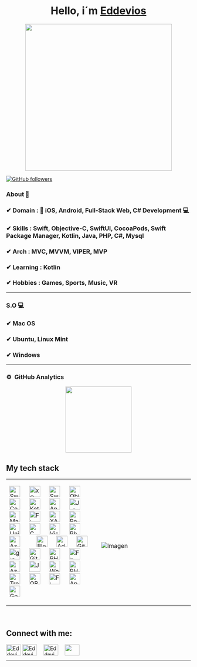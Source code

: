 <div align="center">
<h1 align="center">Hello, i´m <a href="https://eddevios.com">Eddevios</a></h1>
</div>
<p align="center">
<a href="https://github.com/eddevios">
<img src="https://www.eddevios.com/wp-content/uploads/2024/09/Profile.jpeg" height = 400px align = center>
</a>
</p>

[![GitHub followers](https://img.shields.io/github/followers/eddevios?style=social)](https://github.com/eddevios)

### About 📌

### ✔  **Domain :**  📲 iOS, Android, Full-Stack Web, C# Development 💻
### ✔  **Skills :** Swift, Objective-C, SwiftUI, CocoaPods, Swift Package Manager, Kotlin, Java, PHP, C#, Mysql
### ✔  **Arch :** MVC, MVVM, VIPER, MVP
### ✔  **Learning :** Kotlin
### ✔  **Hobbies :**  Games, Sports, Music, VR

<hr>

### S.O 💻

### ✔  Mac OS
### ✔  Ubuntu, Linux Mint
### ✔  Windows

<hr>

### ⚙️ &nbsp;GitHub Analytics

<p align="center">
<a href="https://github.com/eddevios">
  <img height="180em" src="https://github-readme-stats-eight-theta.vercel.app/api?username=eddevios&show_icons=true&theme=algolia&include_all_commits=true&count_private=true"/>
</a>
</p>

## My tech stack
<table>
<tr>
<td width="50%">
<div style="display: flex; align-items: left;">
  <div>
    <p align="left"> 
      <a> 
        <img alt="Swift" src="https://img.shields.io/badge/Swift-%23F05138?logo=swift&link=https%3A%2F%2Fwww.eddevios.com%2F&logoColor=white" height="30"/>
      </a> 
      &emsp;
      <a> 
        <img alt="xCode" src="https://img.shields.io/badge/xCode-%23147EFB?logo=xcode&logoColor=white&link=https%3A%2F%2Fwww.eddevios.com%2F" height="30"/>
      </a> 
      &emsp;
      <a> 
        <img alt="SwiftUI" src="https://img.shields.io/badge/SwiftUI-%23F05138?logo=swift&link=https%3A%2F%2Fwww.eddevios.com%2F&logoColor=white" height="30"/>
      </a> 
      &emsp;
      <a> 
        <img alt="Objective C" src="https://img.shields.io/badge/Objective-C-%239933CC?logoColor=white&link=https%3A%2F%2Fwww.eddevios.com%2F" height="30"/>
      </a> 
      &emsp;
      <a>
        <img alt="Cocoa Pods" src="https://img.shields.io/badge/Cocoa%20Pods-%23EE3322?logo=cocoapods&logoColor=white&link=https%3A%2F%2Fwww.eddevios.com%2F" height="30"/>
      </a>
      &emsp;
      <a> 
        <img alt="Kotlin" src="https://img.shields.io/badge/Kotlin-%237F52FF?logo=kotlin&link=https%3A%2F%2Fwww.eddevios.com%2F&logoColor=white" height="30"/>
      </a> 
      &emsp;
      <a>
        <img alt="Android Studio" src="https://img.shields.io/badge/Android Studio-%23302E31?logo=androidstudio&link=https%3A%2F%2Fwww.eddevios.com%2F&logoColor=white" height="30"/>
      </a>
      &emsp;
      <a> 
        <img alt="Jetpack Compose" src="https://img.shields.io/badge/Jetpack%20Compose-%234285F4?logo=jetpackcompose&logoColor=white&link=https%3A%2F%2Fwww.eddevios.com%2F" height="30"/>
      </a> 
      &emsp;
      <a> 
        <img alt="Material Design" src="https://img.shields.io/badge/Material-%23757575?logo=materialdesign&logoColor=white&link=https%3A%2F%2Fwww.eddevios.com%2F" height="30"/>
      </a> 
      &emsp;
      <a>
        <img alt="Firebase" src="https://img.shields.io/badge/Firebase-%23DD2C00?logo=firebase&logoColor=white&link=https%3A%2F%2Fwww.eddevios.com%2F" height="30"/>
      </a>
      &emsp;
      <a>
        <img alt="XAMPP" src="https://img.shields.io/badge/XAMPP-%23FB7A24?logo=xampp&logoColor=white&link=https%3A%2F%2Fwww.eddevios.com%2F" height="30"/>
      </a>
      &emsp;
        <a>
        <img alt="Postman" src="https://img.shields.io/badge/Postman-%23FF6C37?logo=postman&logoColor=white&link=https%3A%2F%2Fwww.eddevios.com%2F" height="30"/>
      </a>
      &emsp;
      <a> 
        <img alt="Unity" src="https://img.shields.io/badge/Unity-%23FFFFFF?logo=unity&link=https%3A%2F%2Fwww.eddevios.com%2F&logoColor=black" height="30"/>
      </a>
      &emsp;
       <a>
        <img alt="C Sharp" src="https://img.shields.io/badge/C%23-%2399CC00?logo=sharp&link=https%3A%2F%2Fwww.eddevios.com%2F&logoColor=white" height="30"/>
      </a>
      &emsp;
      <a>
        <img alt="Visual Studio" src="https://img.shields.io/badge/Visual%20Studio-%2300465B?link=https%3A%2F%2Fwww.eddevios.com%2F" height="30"/>
      </a>
      &emsp;
      <a>
        <img alt="Photon" src="https://img.shields.io/badge/Photon-%23004480?logo=photon&logoColor=white&link=https%3A%2F%2Fwww.eddevios.com%2F" height="30"/>
      </a>
      &emsp;
      <a>
        <img alt="Azure PlayFab" src="https://img.shields.io/badge/Azure PlayFab-%23003791?logoColor=white&link=https%3A%2F%2Fwww.eddevios.com%2F" height="30"/>
      </a>
      &emsp;
      &emsp;
      <a>
        <img alt="Blender" src="https://img.shields.io/badge/Blender-%23E87D0D?logo=blender&logoColor=white&link=https%3A%2F%2Fwww.eddevios.com%2F" height="30"/>
      </a>
      &emsp;
      <a>
        <img alt="Adobe Photoshop" src="https://img.shields.io/badge/Photoshop-%2331A8FF?logo=adobephotoshop&logoColor=white&link=https%3A%2F%2Fwww.eddevios.com%2F" height="30"/>
      </a>
      &emsp;
      <a>
        <img alt="Git" src="https://img.shields.io/badge/-git-red?logo=git&logoColor=white" height="30"/>
      </a>
      &emsp;
      <a> 
        <img alt="github" src="https://img.shields.io/badge/-GitHub-black?logo=github&logoColor=white" height="30"/>
      </a>
      &emsp;
      <a>
        <img alt="Git Lab" src="https://img.shields.io/badge/Git%20Lab-%23FC6D26?logo=gitlab&logoColor=white&link=https%3A%2F%2Fwww.eddevios.com%2F" height="30"/>
      </a>
      &emsp;
      <a> 
         <img alt="PHP" src="https://img.shields.io/badge/PHP-%23777BB4?logo=php&logoColor=white&link=https%3A%2F%2Fwww.eddevios.com%2F" height="30"/>
       </a>
      &emsp;
      <a> 
        <img alt="Filezilla" src="https://img.shields.io/badge/Filezilla-%23BF0000?logo=filezilla&logoColor=white&link=https%3A%2F%2Fwww.eddevios.com%2F" height="30"/>
      </a> 
      &emsp;
       <a>
        <img alt="Azure" src="https://img.shields.io/badge/Azure-%23DE00A5?link=https%3A%2F%2Fwww.eddevios.com%2F" height="30"/>
      </a>
      &emsp;
      <a> 
         <img alt="JavaScript" src="https://img.shields.io/badge/JavaScript%20-%23F7DF1E.svg?logo=javascript&logoColor=black" height="30"/>
       </a>
      &emsp;
      <a> 
        <img alt="Wordpress" src="https://img.shields.io/badge/Wordpress-%2321759B?logo=wordpress&logoColor=white&link=https%3A%2F%2Fwww.eddevios.com%2F" height="30"/>
      </a> 
      &emsp;
      <a>
        <img alt="PHP MyAdmin" src="https://img.shields.io/badge/PHP%20MyAdmin-%236C78AF?logo=phpmyadmin&logoColor=white&link=https%3A%2F%2Fwww.eddevios.com%2F" height="30"/>
      </a>
      &emsp;
      <a>
        <img alt="Trello" src="https://img.shields.io/badge/Trello-%230052CC?logo=trello&logoColor=white&link=https%3A%2F%2Fwww.eddevios.com%2F" height="30"/>
      </a>
      &emsp;
      <a> 
        <img alt="OBS studio" src="https://img.shields.io/badge/OBS-%23302E31?logo=obsstudio&link=https%3A%2F%2Fwww.eddevios.com%2F&logoColor=white" height="30"/>
      </a> 
      &emsp;
      <a> 
        <img alt="Figma" src="https://img.shields.io/badge/Figma-%23F24E1E?logo=figma&logoColor=white&link=https%3A%2F%2Fwww.eddevios.com%2F" height="30"/>
      </a> 
      &emsp;
      <a> 
        <img alt="App Store" src="https://img.shields.io/badge/App%20Store-%230D96F6?logo=appstore&logoColor=white&link=https%3A%2F%2Fwww.eddevios.com%2F" height="30"/>
      </a> 
      &emsp;
      &emsp;
      <a> 
        <img alt="Google Play" src="https://img.shields.io/badge/Google%20Play-%23414141?logo=googleplay&logoColor=white&link=https%3A%2F%2Fwww.eddevios.com%2F" height="30"/>
      </a> 
      &emsp;
    </p>
  </div>
</div>                                                                                
</td>
  
<td width="50%">
  <br>
  <div style="display: flex; align-items: right;">
    <div>
      <img src="https://www.eddevios.com/wp-content/uploads/2024/09/93819d72-1e6e-453e-a341-01989d66f6c6.jpeg" alt="Imagen" style="max-width=100%"  >
    </div>
  </div> 
  </td>
</table>                                                                                 
</div>
<br>

## Connect with me:
<p align="left">
  <a href="https://www.linkedin.com/in/eddevios" target="blank"><img align="center"
      src="https://raw.githubusercontent.com/rahuldkjain/github-profile-readme-generator/master/src/images/icons/Social/linked-in-alt.svg"
      alt="Eddevios" height="30" width="40" /></a>
  <a href="https://www.instagram.com/eddevios" target="blank"><img align="center"
      src="https://raw.githubusercontent.com/rahuldkjain/github-profile-readme-generator/master/src/images/icons/Social/instagram.svg"
      alt="Eddevios" height="30" width="40" /></a>&emsp;
  <a href="https://www.eddevios.com/contacto" target="blank"><img align="center"
    src="https://www.eddevios.com/wp-content/uploads/2018/07/favicon152.png"
    alt="Eddevios" height="30" width="40" /></a>&emsp;
  <a href="mailto:edu@eddevios.com" target="blank"><img align="center" 
    src="https://img.shields.io/badge/Mail-%23EA4335?logo=gmail&logoColor=white&link=https%3A%2F%2Fwww.eddevios.com%2F"
    height="30" width="40"/></a>
</p>

-----
<p align="center">
  <!--
  <img height="50%" width="auto" src="https://github-readme-stats.vercel.app/api?username=eddevios&show_icons=true&count_private=true&theme=darcula&hide_border=true&hide=issues,contribs&bg_color=00000000">
  <img height="50%" width="auto" src="https://github-readme-stats.vercel.app/api/top-langs/?username=eddevios&layout=compact&hide_border=true&theme=darcula&bg_color=00000000&langs_count=6&hide=jupyter%20notebook,tex,css,php">
  -->
  <br>
  <br>
</p>


